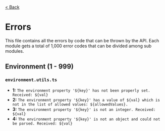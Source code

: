 [< Back](../../README.md)

# Errors

This file contains all the errors by code that can be thrown by the API. Each module gets a total of 1,000 error codes that can be divided among sub modules.

## Environment (1 - 999)

### `environment.utils.ts`

- **1:** `The environment property '${key}' has not been properly set. Received: ${val}`
- **2:** `The environment property '${key}' has a value of ${val} which is not in the list of allowed values: ${allowedValues}.`
- **3:** `The environment property '${key}' is not an integer. Received: ${val}`
- **4:** `The environment property '${key}' is not an object and could not be parsed. Received: ${val}`